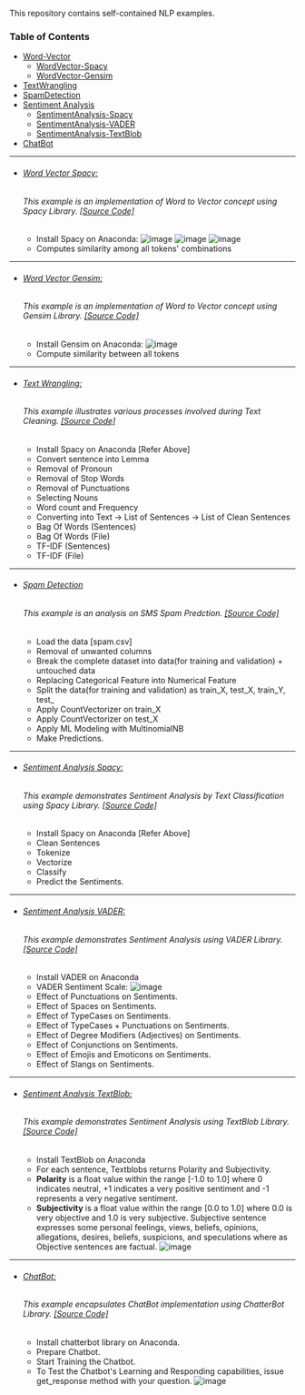 This repository contains self-contained NLP examples.

### Table of Contents
- <a href='#word-vector'>Word-Vector</a> 
  - <a href='#word-vector-spacy'>WordVector-Spacy</a> 
  - <a href='#word-vector-gensim'>WordVector-Gensim</a> 
- <a href='#text-wrangling'>TextWrangling</a> 
- <a href='#spam-detection'>SpamDetection</a> 
- <a href='#sentiment-analysis'>Sentiment Analysis</a>
  - <a href='#sentiment-analysis-spacy'>SentimentAnalysis-Spacy</a>
  - <a href='#sentiment-analysis-vader'>SentimentAnalysis-VADER</a>
  - <a href='#sentiment-analysis-textblob'>SentimentAnalysis-TextBlob</a>
- <a href='#chatbot'>ChatBot</a>  
  
<hr>
 

- ###### [Word Vector Spacy:](https://github.com/rahulvaish/NaturalLanguageProcessing-Python/blob/Word-Vector/Spacy-Word2Vec.ipynb)
   ###### This example is an implementation of Word to Vector concept using Spacy Library. [[Source Code]](https://github.com/rahulvaish/NaturalLanguageProcessing-Python/blob/Word-Vector/Spacy-Word2Vec.ipynb)  
  * Install Spacy on Anaconda:
![image](https://user-images.githubusercontent.com/689226/50120718-83af1300-027c-11e9-85c1-7bacb4c129db.png)
![image](https://user-images.githubusercontent.com/689226/50121286-49df0c00-027e-11e9-9ab2-5a3e5875008b.png)
![image](https://user-images.githubusercontent.com/689226/50174045-228c4b80-031f-11e9-9546-c189b7f0acf8.png)
  * Computes similarity among all tokens' combinations
 

<hr> 
  
- ###### [Word Vector Gensim:](https://github.com/rahulvaish/NaturalLanguageProcessing-Python/blob/Word-Vector/Gensim-Word2Vec.ipynb)
   ###### This example is an implementation of Word to Vector concept using Gensim Library. [[Source Code]](https://github.com/rahulvaish/NaturalLanguageProcessing-Python/blob/Word-Vector/Gensim-Word2Vec.ipynb)
  * Install Gensim on Anaconda:
![image](https://user-images.githubusercontent.com/689226/50122009-bbb85500-0280-11e9-926b-7510761bcff8.png)
  * Compute similarity between all tokens
  
<hr>

- ###### [Text Wrangling:](https://github.com/rahulvaish/NaturalLanguageProcessing-Python/tree/TextWrangling)
   ###### This example illustrates various processes involved during Text Cleaning. [[Source Code]](https://github.com/rahulvaish/NaturalLanguageProcessing-Python/tree/TextWrangling)
  * Install Spacy on Anaconda [Refer Above]
  * Convert sentence into Lemma
  * Removal of Pronoun 
  * Removal of Stop Words
  * Removal of Punctuations
  * Selecting Nouns
  * Word count and Frequency
  * Converting into Text -> List of Sentences -> List of Clean Sentences
  * Bag Of Words (Sentences)
  * Bag Of Words (File)
  * TF-IDF (Sentences)
  * TF-IDF (File)

<hr>

- ###### [Spam Detection](https://github.com/rahulvaish/NaturalLanguageProcessing-Python/tree/SpamDetection) 
   ###### This example is an analysis on SMS Spam Predction. [[Source Code]](https://github.com/rahulvaish/NaturalLanguageProcessing-Python/tree/SpamDetection)
   * Load the data [spam.csv]
   * Removal of unwanted columns
   * Break the complete dataset into data(for training and validation) + untouched data
   * Replacing Categorical Feature into Numerical Feature
   * Split the data(for training and validation) as train_X, test_X, train_Y, test_
   * Apply CountVectorizer on train_X
   * Apply CountVectorizer on test_X
   * Apply ML Modeling with MultinomialNB
   * Make Predictions. 
   
   
<hr>

- ###### [Sentiment Analysis Spacy:](https://github.com/rahulvaish/NaturalLanguageProcessing-Python/tree/SentimentAnalysis/Spacy-TextClassification-SentimentAnalysis)
   ###### This example demonstrates Sentiment Analysis by Text Classification using Spacy Library. [[Source Code]](https://github.com/rahulvaish/NaturalLanguageProcessing-Python/tree/SentimentAnalysis/Spacy-TextClassification-SentimentAnalysis)
   * Install Spacy on Anaconda [Refer Above]
   * Clean Sentences
   * Tokenize
   * Vectorize
   * Classify
   * Predict the Sentiments.

<hr>

- ###### [Sentiment Analysis VADER:](https://github.com/rahulvaish/NaturalLanguageProcessing-Python/tree/SentimentAnalysis/VADER-SentimentAnalysis)
   ###### This example demonstrates Sentiment Analysis using VADER Library. [[Source Code]](https://github.com/rahulvaish/NaturalLanguageProcessing-Python/tree/SentimentAnalysis/VADER-SentimentAnalysis)
   * Install VADER on Anaconda
   * VADER Sentiment Scale:
  ![image](https://user-images.githubusercontent.com/689226/50122967-ddb3d680-0284-11e9-9a47-d59e8fdcb340.png)
   * Effect of Punctuations on Sentiments.
   * Effect of Spaces on Sentiments.
   * Effect of TypeCases on Sentiments.
   * Effect of TypeCases + Punctuations on Sentiments.
   * Effect of Degree Modifiers (Adjectives) on Sentiments.
   * Effect of Conjunctions on Sentiments.
   * Effect of Emojis and Emoticons on Sentiments.
   * Effect of Slangs on Sentiments.

<hr>

- ###### [Sentiment Analysis TextBlob:](https://github.com/rahulvaish/NaturalLanguageProcessing-Python/tree/SentimentAnalysis/TextBlob-SentimentAnalysis)
   ###### This example demonstrates Sentiment Analysis using TextBlob Library. [[Source Code]](https://github.com/rahulvaish/NaturalLanguageProcessing-Python/tree/SentimentAnalysis/TextBlob-SentimentAnalysis)
   * Install TextBlob on Anaconda 
   * For each sentence, Textblobs returns Polarity and Subjectivity.  
   * **Polarity** is a float value within the range [-1.0 to 1.0] where 0 indicates neutral, +1 indicates a very positive sentiment and -1    represents a very negative sentiment.
   * **Subjectivity** is a float value within the range [0.0 to 1.0] where 0.0 is very objective and 1.0 is very subjective. Subjective  sentence expresses some personal feelings, views, beliefs, opinions, allegations, desires, beliefs, suspicions, and speculations where as Objective sentences are factual.
  ![image](https://user-images.githubusercontent.com/689226/50123800-29b44a80-0288-11e9-88ff-1fded1de452e.png)


<hr>

- ###### [ChatBot:](https://github.com/rahulvaish/NaturalLanguageProcessing-Python/tree/ChatBot)
   ###### This example encapsulates ChatBot implementation using ChatterBot Library. [[Source Code]](https://github.com/rahulvaish/NaturalLanguageProcessing-Python/tree/ChatBot)
   * Install chatterbot library on Anaconda.
   * Prepare Chatbot.
   * Start Training the Chatbot.
   * To Test the Chatbot's Learning and Responding capabilities, issue get_response method with your question.
  ![image](https://user-images.githubusercontent.com/689226/50122157-4b5e0380-0281-11e9-8505-346ed795bec2.png)

